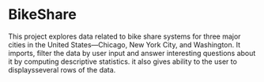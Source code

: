 # BikeShare
This project explores data related to bike share systems for three major cities in the United States—Chicago, New York City, and Washington.
  It imports, filter the data by user input and answer interesting questions about it by computing descriptive statistics. 
    it also gives ability to the user to displaysseveral rows of the data. 